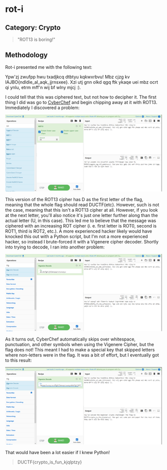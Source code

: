 rot-i
=====

## Category: Crypto

> "ROT13 is boring!"

## Methodology

Rot-i presented me with the following text: 

Ypw'zj zwufpp hwu txadjkcq dtbtyu kqkwxrbvu! Mbz cjzg kv IAJBO{ndldie_al_aqk_jjrnsxee}. Xzi utj gnn olkd qgq ftk ykaqe uei mbz ocrt qi ynlu, etrm mff'n wij bf wlny mjcj :).

I could tell that this was ciphered text, but not how to decipher it. The first thing I did was go to [CyberChef](https://gchq.github.io/CyberChef/) and begin chipping away at it with ROT13. Immediately I discovered a problem:

![ROT21](ROT21.png)

This version of the ROT13 cipher has D as the first letter of the flag, meaning that the whole flag should read DUCTF{etc}. However, such is not the case, meaning that this isn't a ROT13 cipher at all. However, if you look at the next letter, you'll also notice it's just one letter further along than the actual letter (U, in this case). This led me to believe that the message was ciphered with an increasing ROT cipher (i. e. first letter is ROT0, second is ROT1, third is ROT2, etc.). A more experienced hacker likely would have knocked this out with a Python script, but I'm not a more experienced hacker, so instead I brute-forced it with a Vigenere cipher decoder. Shortly into trying to decode, I ran into another problem:

![Crisis](Crisis.png)

As it turns out, CyberChef automatically skips over whitespace, punctuation, and other symbols when using the Vigenere Cipher, but the flag does not! This meant I had to make a special key that skipped letters where non-letters were in the flag. It was a bit of effort, but I eventually got to this result:

![Finished](Finished.PNG)

That would have been a lot easier if I knew Python!

> DUCTF{crypto_is_fun_kjqlptzy}
